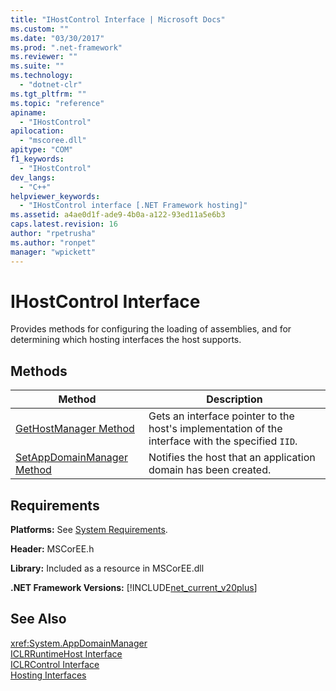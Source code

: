 ```yaml
---
title: "IHostControl Interface | Microsoft Docs"
ms.custom: ""
ms.date: "03/30/2017"
ms.prod: ".net-framework"
ms.reviewer: ""
ms.suite: ""
ms.technology: 
  - "dotnet-clr"
ms.tgt_pltfrm: ""
ms.topic: "reference"
apiname: 
  - "IHostControl"
apilocation: 
  - "mscoree.dll"
apitype: "COM"
f1_keywords: 
  - "IHostControl"
dev_langs: 
  - "C++"
helpviewer_keywords: 
  - "IHostControl interface [.NET Framework hosting]"
ms.assetid: a4ae0d1f-ade9-4b0a-a122-93ed11a5e6b3
caps.latest.revision: 16
author: "rpetrusha"
ms.author: "ronpet"
manager: "wpickett"
---
```

# IHostControl Interface
Provides methods for configuring the loading of assemblies, and for determining which hosting interfaces the host supports.  
  
## Methods  
  
|Method|Description|  
|------------|-----------------|  
|[GetHostManager Method](../../../../docs/framework/unmanaged-api/hosting/ihostcontrol-gethostmanager-method.md)|Gets an interface pointer to the host's implementation of the interface with the specified `IID`.|  
|[SetAppDomainManager Method](../../../../docs/framework/unmanaged-api/hosting/ihostcontrol-setappdomainmanager-method.md)|Notifies the host that an application domain has been created.|  
  
## Requirements  
 **Platforms:** See [System Requirements](../../../../docs/framework/get-started/system-requirements.md).  
  
 **Header:** MSCorEE.h  
  
 **Library:** Included as a resource in MSCorEE.dll  
  
 **.NET Framework Versions:** [!INCLUDE[net_current_v20plus](../../../../includes/net-current-v20plus-md.md)]  
  
## See Also  
 <xref:System.AppDomainManager>   
 [ICLRRuntimeHost Interface](../../../../docs/framework/unmanaged-api/hosting/iclrruntimehost-interface.md)   
 [ICLRControl Interface](../../../../docs/framework/unmanaged-api/hosting/iclrcontrol-interface.md)   
 [Hosting Interfaces](../../../../docs/framework/unmanaged-api/hosting/hosting-interfaces.md)